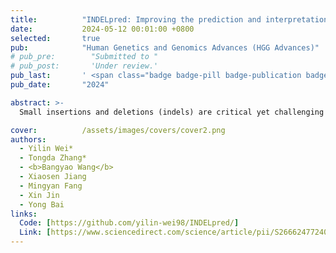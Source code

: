 ```yaml
---
title:          "INDELpred: Improving the prediction and interpretation of indel pathogenicity within the clinical genome"
date:           2024-05-12 00:01:00 +0800
selected:       true
pub:            "Human Genetics and Genomics Advances (HGG Advances)"
# pub_pre:        "Submitted to "
# pub_post:       'Under review.'
pub_last:       ' <span class="badge badge-pill badge-publication badge-success">Journal</span>'
pub_date:       "2024"

abstract: >-
  Small insertions and deletions (indels) are critical yet challenging genetic variations with significant clinical implications. However, the identification of pathogenic indels from neutral variants in clinical contexts remains an understudied problem. Here, we developed INDELpred, a machine-learning-based predictive model for discerning pathogenic from benign indels. INDELpred was established based on key features, including allele frequency, indel length, function-based features, and gene-based features. A set of comprehensive evaluation analyses demonstrated that INDELpred exhibited superior performance over competing methods in terms of computational efficiency and prediction accuracy. Importantly, INDELpred highlighted the crucial role of function-based features in identifying pathogenic indels, with a clear interpretability of the features in understanding the disease-causing variants. We envisage INDELpred as a desirable tool for the detection of pathogenic indels within large-scale genomic datasets, thereby enhancing the precision of genetic diagnoses in clinical settings.

cover:          /assets/images/covers/cover2.png
authors:
  - Yilin Wei*
  - Tongda Zhang*
  - <b>Bangyao Wang</b>
  - Xiaosen Jiang
  - Mingyan Fang
  - Xin Jin
  - Yong Bai
links:
  Code: [https://github.com/yilin-wei98/INDELpred/]
  Link: [https://www.sciencedirect.com/science/article/pii/S2666247724000654]
---
```

